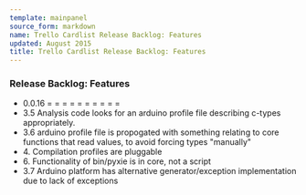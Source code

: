 ```yaml
---
template: mainpanel
source_form: markdown
name: Trello Cardlist Release Backlog: Features
updated: August 2015
title: Trello Cardlist Release Backlog: Features
---
```

### Release Backlog: Features

* 0\.0.16 = = = = = = = = = =
* 3\.5 Analysis code looks for an arduino profile file describing c-types appropriately.
* 3\.6 arduino profile file is propogated with something relating to core functions that read values, to avoid forcing types "manually"
* 4\. Compilation profiles are pluggable
* 6\. Functionality of bin/pyxie is in core, not a script
* 3\.7 Arduino platform has alternative generator/exception implementation due to lack of exceptions
